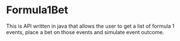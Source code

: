 # Formula1Bet
This is API written in java that allows the user to get a list of formula 1 events, place a bet on those events and simulate event outcome.
